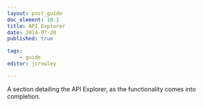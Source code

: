 ```yaml
---
layout: post_guide
doc_element: 10.1
title: API Explorer
date: 2014-07-20
published: true

tags:
	- guide
editor: jcrowley

---
```


A section detailing the API Explorer, as the functionality comes into completion.

